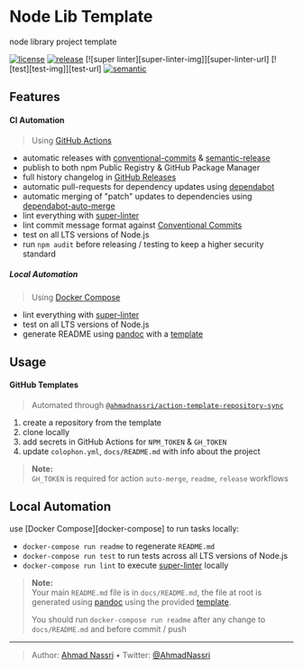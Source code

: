 # Node Lib Template

node library project template

[![license][license-img]][license-url]
[![release][release-img]][release-url]
[![super linter][super-linter-img]][super-linter-url]
[![test][test-img]][test-url]
[![semantic][semantic-img]][semantic-url]

## Features

#### CI Automation

> Using [GitHub Actions][]

-   automatic releases with [conventional-commits][] & [semantic-release][]
-   publish to both npm Public Registry & GitHub Package Manager
-   full history changelog in [GitHub Releases][]
-   automatic pull-requests for dependency updates using [dependabot][]
-   automatic merging of "patch" updates to dependencies using [dependabot-auto-merge][]
-   lint everything with [super-linter][]
-   lint commit message format against [Conventional Commits][]
-   test on all LTS versions of Node.js
-   run `npm audit` before releasing / testing to keep a higher security standard

##### Local Automation

> Using [Docker Compose][]

-   lint everything with [super-linter][]
-   test on all LTS versions of Node.js
-   generate README using [pandoc][] with a [template][]

## Usage

#### GitHub Templates

> Automated through [`@ahmadnassri/action-template-repository-sync`][]

1.  create a repository from the template
2.  clone locally
3.  add secrets in GitHub Actions for `NPM_TOKEN` & `GH_TOKEN`
4.  update `colophon.yml`, `docs/README.md` with info about the project

> **Note:**  
> `GH_TOKEN` is required for action `auto-merge`, `readme`, `release` workflows

## Local Automation

use \[Docker Compose\]\[docker-compose\] to run tasks locally:

-   `docker-compose run readme` to regenerate `README.md`
-   `docker-compose run test` to run tests across all LTS versions of Node.js
-   `docker-compose run lint` to execute [super-linter][] locally

> **Note:**  
> Your main `README.md` file is in `docs/README.md`, the file at root is generated using [pandoc][] using the provided [template][].
>
> You should run `docker-compose run readme` after any change to `docs/README.md` and before commit / push

  [GitHub Actions]: https://github.com/features/actions
  [conventional-commits]: https://www.conventionalcommits.org/
  [semantic-release]: https://github.com/marketplace/actions/conventional-semantic-release
  [GitHub Releases]: https://github.com/ahmadnassri/template-node/releases
  [dependabot]: https://dependabot.com/
  [dependabot-auto-merge]: https://github.com/marketplace/actions/dependabot-auto-merge
  [super-linter]: https://github.com/github/super-linter
  [Conventional Commits]: https://www.conventionalcommits.org/en/v1.0.0/
  [Docker Compose]: https://docs.docker.com/compose/
  [pandoc]: https://pandoc.org/
  [template]: ./docs/README.template
  [`@ahmadnassri/action-template-repository-sync`]: https://github.com/ahmadnassri/action-template-repository-sync

----
> Author: [Ahmad Nassri](https://www.ahmadnassri.com/) &bull;
> Twitter: [@AhmadNassri](https://twitter.com/AhmadNassri)

[license-url]: LICENSE
[license-img]: https://badgen.net/github/license/ahmadnassri/template-node-lib

[release-url]: https://github.com/ahmadnassri/template-node-lib/releases
[release-img]: https://badgen.net/github/release/ahmadnassri/template-node-lib

[semantic-url]: https://github.com/ahmadnassri/template-node-lib/actions?query=workflow%3Arelease
[semantic-img]: https://badgen.net/badge/📦/semantically%20released/blue
